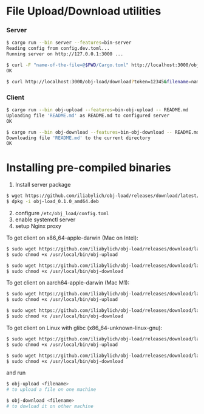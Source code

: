 # File Upload/Download utilities

### Server

```sh
$ cargo run --bin server --features=bin-server
Reading config from config.dev.toml...
Running server on http://127.0.0.1:3000 ...
```

```sh
$ curl -F "name-of-the-file=@$PWD/Cargo.toml" http://localhost:3000/obj-load/upload?token=12345
OK

$ curl http://localhost:3000/obj-load/download?token=12345&filename=name-of-the-file
```

### Client

```sh
$ cargo run --bin obj-upload --features=bin-obj-upload -- README.md
Uploading file 'README.md' as README.md to configured server
OK

$ cargo run --bin obj-download --features=bin-obj-download -- README.md
Downloading file 'README.md' to the current directory
OK
```

# Installing pre-compiled binaries

1. Install server package

```sh
$ wget https://github.com/iliabylich/obj-load/releases/download/latest/obj-load_0.1.0_amd64.deb
$ dpkg -i obj-load_0.1.0_amd64.deb
```

2. configure `/etc/obj_load/config.toml`
3. enable systemctl server
4. setup Nginx proxy

To get client on x86_64-apple-darwin (Mac on Intel):

```sh
$ sudo wget https://github.com/iliabylich/obj-load/releases/download/latest/obj-upload-x86_64-apple-darwin -O /usr/local/bin/obj-upload
$ sudo chmod +x /usr/local/bin/obj-upload

$ sudo wget https://github.com/iliabylich/obj-load/releases/download/latest/obj-download-x86_64-apple-darwin -O /usr/local/bin/obj-download
$ sudo chmod +x /usr/local/bin/obj-download
```

To get client on aarch64-apple-darwin (Mac M1):

```sh
$ sudo wget https://github.com/iliabylich/obj-load/releases/download/latest/obj-upload-aarch64-apple-darwin -O /usr/local/bin/obj-upload
$ sudo chmod +x /usr/local/bin/obj-upload

$ sudo wget https://github.com/iliabylich/obj-load/releases/download/latest/obj-download-aarch64-apple-darwin -O /usr/local/bin/obj-download
$ sudo chmod +x /usr/local/bin/obj-download
```

To get client on Linux with glibc (x86_64-unknown-linux-gnu):

```sh
$ sudo wget https://github.com/iliabylich/obj-load/releases/download/latest/obj-upload-x86_64-unknown-linux-gnu -O /usr/local/bin/obj-upload
$ sudo chmod +x /usr/local/bin/obj-upload

$ sudo wget https://github.com/iliabylich/obj-load/releases/download/latest/obj-download-x86_64-unknown-linux-gnu -O /usr/local/bin/obj-download
$ sudo chmod +x /usr/local/bin/obj-download
```

and run

```sh
$ obj-upload <filename>
# to upload a file on one machine

$ obj-download <filename>
# to dowload it on other machine
```
